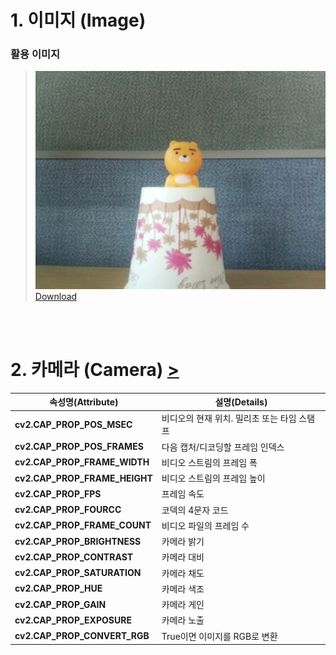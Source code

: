 # 1. 이미지 (Image)

### 활용 이미지
><a href="https://github.com/hanback-docs/OpenCV-Examples/raw/master/img.jpg"><img src="https://github.com/hanback-docs/OpenCV-Examples/blob/master/img.jpg"><br>
Download</a>

<br><br>

# 2. 카메라 (Camera) <a id="user-content-2" class="anchor" aria-hidden="true" href="#2">></a>
| 속성명(Attribute)  | 설명(Details) |
| ------------ | ----- |
| **cv2.CAP_PROP_POS_MSEC**| 비디오의 현재 위치. 밀리초 또는 타임 스탬프|
| **cv2.CAP_PROP_POS_FRAMES**| 다음 캡처/디코딩할 프레임 인덱스|
| **cv2.CAP_PROP_FRAME_WIDTH**| 비디오 스트림의 프레임 폭|
|**cv2.CAP_PROP_FRAME_HEIGHT**|비디오 스트림의 프레임 높이|
|**cv2.CAP_PROP_FPS**|프레임 속도|
|**cv2.CAP_PROP_FOURCC**|코덱의 4문자 코드|
|**cv2.CAP_PROP_FRAME_COUNT**|비디오 파일의 프레임 수|
|**cv2.CAP_PROP_BRIGHTNESS**| 카메라 밝기|
|**cv2.CAP_PROP_CONTRAST**|카메라 대비|
|**cv2.CAP_PROP_SATURATION**|카메라 채도|
|**cv2.CAP_PROP_HUE**|카메라 색조|
|**cv2.CAP_PROP_GAIN**|카메라 게인|
|**cv2.CAP_PROP_EXPOSURE**|카메라 노출|
|**cv2.CAP_PROP_CONVERT_RGB**|True이면 이미지를 RGB로 변환|

